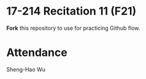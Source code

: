 # 17-214 Recitation 11 (F21)
**Fork** this repository to use for practicing Github flow.

# Attendance
Sheng-Hao Wu